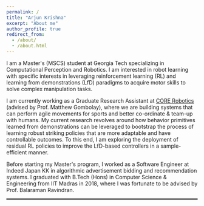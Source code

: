 ```yaml
---
permalink: /
title: "Arjun Krishna"
excerpt: "About me"
author_profile: true
redirect_from: 
  - /about/
  - /about.html
---
```


I am a Master's (MSCS) student at Georgia Tech specializing in Computational Perception and Robotics. I am interested in robot learning with specific interests in leveraging reinforcement learning (RL) and learning from demonstrations (LfD) paradigms to acquire motor skills to solve complex manipulation tasks. 

I am currently working as a Graduate Research Assistant at <a href="https://core-robotics.gatech.edu/">CORE Robotics</a> (advised by Prof. Matthew Gombolay), where we are building systems that can perform agile movements for sports and better co-ordinate & team-up with humans. My current research revolves around how behavior primitives learned from demonstrations can be leveraged to bootstrap the process of learning robust striking policies that are more adaptable and have controllable outcomes. To this end, I am exploring the deployment of residual RL policies to improve the LfD-based controllers in a sample-efficient manner.

Before starting my Master's program, I worked as a Software Engineer at Indeed Japan KK in algorithmic advertisement bidding and recommendation systems. I graduated with B.Tech (Hons) in Computer Science & Engineering from IIT Madras in 2018, where I was fortunate to be advised by Prof. Balaraman Ravindran.

<hr style="height:3px"/>

<!-- <i>I am seeking Ph.D. opportunities to continue exploring the field of robot learning!</i> -->
